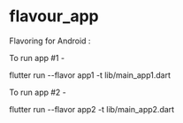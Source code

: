 # flavour_app

Flavoring for Android :

To run app #1 -

flutter run --flavor app1 -t lib/main_app1.dart

To run app #2 - 

flutter run --flavor app2 -t lib/main_app2.dart